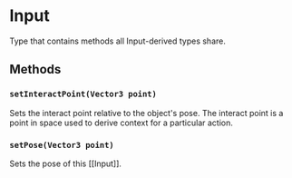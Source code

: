 # Input
Type that contains methods all Input-derived types share.

## Methods
### `setInteractPoint(Vector3 point)`
Sets the interact point relative to the object's pose. The interact point is a point in space used to derive context for a particular action.

### `setPose(Vector3 point)`
Sets the pose of this [[Input]].